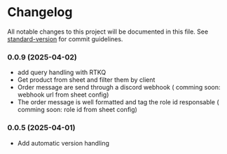 # Changelog

All notable changes to this project will be documented in this file. See [standard-version](https://github.com/conventional-changelog/standard-version) for commit guidelines.

### 0.0.9 (2025-04-02)
- add query handling with RTKQ
- Get product from sheet and filter them by client
- Order message are send through a discord webhook ( comming soon: webhook url from sheet config)
- The order message is well formatted and tag the role id responsable ( comming soon: role id from sheet config)

### 0.0.5 (2025-04-01)
- Add automatic version handling
